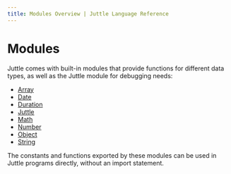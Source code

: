```yaml
---
title: Modules Overview | Juttle Language Reference
---
```


# Modules

Juttle comes with built-in modules that provide functions for different data types, as well as the Juttle module for debugging needs:

   * [Array](../modules/array.md)
   * [Date](../modules/date.md)
   * [Duration](../modules/duration.md)
   * [Juttle](../modules/juttle.md)
   * [Math](../modules/math.md)
   * [Number](../modules/number.md)
   * [Object](../modules/object.md)
   * [String](../modules/string.md)

The constants and functions exported by these modules can be used in Juttle programs directly, without an import statement.
